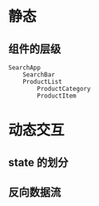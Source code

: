 # 静态
## 组件的层级
    SearchApp
        SearchBar
        ProductList
            ProductCategory
            ProductItem


# 动态交互
## state 的划分

## 反向数据流
